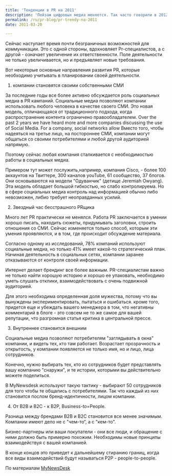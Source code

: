 ```yaml
---
title: 'Тенденции в PR на 2011'
description: 'Пейзаж цифровых медиа меняется. Так часто говорили в 20120 году, и в этом есть толика правды. Технология стремительно развивается, и с ее развитием, меняется поведение пользователей. Одни изобретают новый подход, применяют его - и так же начинают делать остальные.'
permalink: /ru/pr-blog/pr-trendy-na-2011
date: 2011-03-20

---
```


Сейчас наступает время почти безграничных возможностей для коммуникации. Это с одной стороны, вдохновляет Pr-специалистов, а с другой - означает увеличение их ответственности. Поле деятельности не только увеличивается, но и предъявляет новые требования.

Вот некоторые основные направления развития PR, которые необходимо учитывать в планировании своей деятельности.

1. компании становятся своими собственными СМИ

За последние годы все более активно обсуждается роль социальных медиа в PR кампаний. Социальные медиа позволяют компании использовать любого человека в качестве своего СМИ. Это новая модель, отличающаяся от традиционного подхода, когда распространение контента ограничено правообладателем. Over the past 2 years we have heard more and more companies discussing the use of Social Media. For a company, social networks allow  Вместо того, чтобы надеяться на третье лицо, на постороннее СМИ, компании могут общаться со своими потребителями и любой другой аудиторией напрямую.

Поэтому сейчас любая компания сталкивается с необходимостью работы в социальных медиа.

Примером тут может послужить,например, компания Cisco,  - более 100 аккаунтов на Твиттере, 300 каналов youTube, 61 сообщество, 37 блогов. Они основываются на модели "Одуванчик" (детище Jeremiah Owyang). Эта модель обладает большой гибкостью, но слабо контролируема. Но в сфере социальных медиа контроль над информацией обычно либо невозможен, либио требует неоправданных усилий.

2. Звездный час бесстрашного PRщика

Много лет PR практически не менялся. Работа PR заключается в умении хорошо писать, находить сюжеты, придумывать заголовки, строить отношения со СМИ. Сейчас изменяется только способ, которым эти умения проявляются, и в том, где происходит обсуждение материала.

Согласно одному из исследований, 78% компаний используют социальные медиа, но только 41% имеет какой-то стратегический план. Начиная деятельность в социальных сетях, компании заранее отказываются от контроля своей информации.

Интернет делает брендинг все более важным. PR-специалистам важно не только найти хорошую историю и хорошо ее упаковать, необходимо уметь слушать отклики, взаимодействовать с очень подвижной аудиторией.

Для этого необходима определенная доля мужества, потому что вы вынуждены экспериментировать, пытаться и ошибаться. кроме того, придется еще и убеждать вашего менеджера в том, что негативны комментарий в блоге - это совсем не то же самое для вашей репутации, что разгромная статья критика в центральной прессе.

3. Внутреннее становится внешним

Социальные медиа позволяют потребителям "заглядывать в окна" компании, и видеть тех, кто там работает. Возрастает прозрачность и открытость, у компании появляется не только имя, но и лицо, лица сотрудников.

Конечно, нужно выбирать тех, кто из сотрудников будет представлять вашу компанию "снаружи", и те истории, которыми вы действительно можете поделиться.

В MyNewsdesk используют такую тактику - выбирают 50 сотрудников для того чтобы те общались с потребителями. Так что каждый из них становится послом бренд-идентичности, лицом компании.

4. От B2B и B2C - к B2P, Business-to=People.

Разница между брендами B2B и B2C становится все менее значимым. Компании имеют дело не с "чем-то“, а с "кем-то".

Бизнес-партнеры или ваши покупатели - они все люди, и обращение с ними должно быть примерно похожим. Необходимы новые принципы взаимодействуя с вашей компанией.

В конце концов это приведет к дальнейшему стиранию границ, когда все виды взаимодействий будут называться P2P - people-to-people.

По материалам <a href="https://blog.mynewsdesk.com/2010/11/19/pr-communication-and-marketing-trends-2011-part-1/">MyNewsDesk</a>


